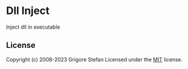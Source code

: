 # Dll Inject

Inject dll in executable

## License

Copyright (c) 2008-2023 Grigore Stefan
Licensed under the [MIT](LICENSE) license.
